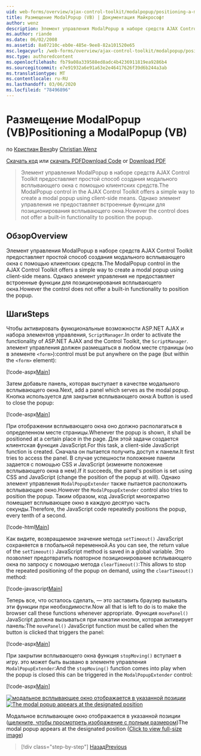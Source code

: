 ```yaml
---
uid: web-forms/overview/ajax-control-toolkit/modalpopup/positioning-a-modalpopup-vb
title: Размещение ModalPopup (VB) | Документация Майкрософт
author: wenz
description: Элемент управления ModalPopup в наборе средств AJAX Control Toolkit предоставляет простой способ создания модального всплывающего окна с помощью клиентских средств. Однако элемент управления не предлагает...
ms.author: riande
ms.date: 06/02/2008
ms.assetid: 8a07210c-eb0e-485e-9ee8-82a101520e65
msc.legacyurl: /web-forms/overview/ajax-control-toolkit/modalpopup/positioning-a-modalpopup-vb
msc.type: authoredcontent
ms.openlocfilehash: fb79a08a339588ed8adc4b4236911819ea9286b4
ms.sourcegitcommit: e7e91932a6e91a63e2e46417626f39d6b244a3ab
ms.translationtype: MT
ms.contentlocale: ru-RU
ms.lasthandoff: 03/06/2020
ms.locfileid: "78496896"
---
```

# <a name="positioning-a-modalpopup-vb"></a><span data-ttu-id="77be9-104">Размещение ModalPopup (VB)</span><span class="sxs-lookup"><span data-stu-id="77be9-104">Positioning a ModalPopup (VB)</span></span>

<span data-ttu-id="77be9-105">по [Кристиан Венз](https://github.com/wenz)</span><span class="sxs-lookup"><span data-stu-id="77be9-105">by [Christian Wenz](https://github.com/wenz)</span></span>

<span data-ttu-id="77be9-106">[Скачать код](https://download.microsoft.com/download/2/4/0/24052038-f942-4336-905b-b60ae56f0dd5/ModalPopup4.vb.zip) или [скачать PDF](https://download.microsoft.com/download/b/6/a/b6ae89ee-df69-4c87-9bfb-ad1eb2b23373/modalpopup4VB.pdf)</span><span class="sxs-lookup"><span data-stu-id="77be9-106">[Download Code](https://download.microsoft.com/download/2/4/0/24052038-f942-4336-905b-b60ae56f0dd5/ModalPopup4.vb.zip) or [Download PDF](https://download.microsoft.com/download/b/6/a/b6ae89ee-df69-4c87-9bfb-ad1eb2b23373/modalpopup4VB.pdf)</span></span>

> <span data-ttu-id="77be9-107">Элемент управления ModalPopup в наборе средств AJAX Control Toolkit предоставляет простой способ создания модального всплывающего окна с помощью клиентских средств.</span><span class="sxs-lookup"><span data-stu-id="77be9-107">The ModalPopup control in the AJAX Control Toolkit offers a simple way to create a modal popup using client-side means.</span></span> <span data-ttu-id="77be9-108">Однако элемент управления не предоставляет встроенные функции для позиционирования всплывающего окна.</span><span class="sxs-lookup"><span data-stu-id="77be9-108">However the control does not offer a built-in functionality to position the popup.</span></span>

## <a name="overview"></a><span data-ttu-id="77be9-109">Обзор</span><span class="sxs-lookup"><span data-stu-id="77be9-109">Overview</span></span>

<span data-ttu-id="77be9-110">Элемент управления ModalPopup в наборе средств AJAX Control Toolkit предоставляет простой способ создания модального всплывающего окна с помощью клиентских средств.</span><span class="sxs-lookup"><span data-stu-id="77be9-110">The ModalPopup control in the AJAX Control Toolkit offers a simple way to create a modal popup using client-side means.</span></span> <span data-ttu-id="77be9-111">Однако элемент управления не предоставляет встроенные функции для позиционирования всплывающего окна.</span><span class="sxs-lookup"><span data-stu-id="77be9-111">However the control does not offer a built-in functionality to position the popup.</span></span>

## <a name="steps"></a><span data-ttu-id="77be9-112">Шаги</span><span class="sxs-lookup"><span data-stu-id="77be9-112">Steps</span></span>

<span data-ttu-id="77be9-113">Чтобы активировать функциональные возможности ASP.NET AJAX и набора элементов управления, `ScriptManager`.</span><span class="sxs-lookup"><span data-stu-id="77be9-113">In order to activate the functionality of ASP.NET AJAX and the Control Toolkit, the `ScriptManager`.</span></span> <span data-ttu-id="77be9-114">элемент управления должен размещаться в любом месте страницы (но в элементе `<form>`):</span><span class="sxs-lookup"><span data-stu-id="77be9-114">control must be put anywhere on the page (but within the `<form>` element):</span></span>

[!code-aspx[Main](positioning-a-modalpopup-vb/samples/sample1.aspx)]

<span data-ttu-id="77be9-115">Затем добавьте панель, которая выступает в качестве модального всплывающего окна.</span><span class="sxs-lookup"><span data-stu-id="77be9-115">Next, add a panel which serves as the modal popup.</span></span> <span data-ttu-id="77be9-116">Кнопка используется для закрытия всплывающего окна:</span><span class="sxs-lookup"><span data-stu-id="77be9-116">A button is used to close the popup:</span></span>

[!code-aspx[Main](positioning-a-modalpopup-vb/samples/sample2.aspx)]

<span data-ttu-id="77be9-117">При отображении всплывающего окна оно должно располагаться в определенном месте страницы.</span><span class="sxs-lookup"><span data-stu-id="77be9-117">Whenever the popup is shown, it shall be positioned at a certain place in the page.</span></span> <span data-ttu-id="77be9-118">Для этой задачи создается клиентская функция JavaScript.</span><span class="sxs-lookup"><span data-stu-id="77be9-118">For this task, a client-side JavaScript function is created.</span></span> <span data-ttu-id="77be9-119">Сначала он пытается получить доступ к панели.</span><span class="sxs-lookup"><span data-stu-id="77be9-119">It first tries to access the panel.</span></span> <span data-ttu-id="77be9-120">В случае успешности положение панели задается с помощью CSS и JavaScript (измените положение всплывающего окна в нем).</span><span class="sxs-lookup"><span data-stu-id="77be9-120">If it succeeds, the panel's position is set using CSS and JavaScript (change the position of the popup at will).</span></span> <span data-ttu-id="77be9-121">Однако элемент управления `ModalPopupExtender` также пытается расположить всплывающее окно.</span><span class="sxs-lookup"><span data-stu-id="77be9-121">However the `ModalPopupExtender` control also tries to position the popup.</span></span> <span data-ttu-id="77be9-122">Таким образом, код JavaScript многократно помещает всплывающее окно в каждую десятую часть секунды.</span><span class="sxs-lookup"><span data-stu-id="77be9-122">Therefore, the JavaScript code repeatedly positions the popup, every tenth of a second.</span></span>

[!code-html[Main](positioning-a-modalpopup-vb/samples/sample3.html)]

<span data-ttu-id="77be9-123">Как видите, возвращаемое значение метода `setTimeout()` JavaScript сохраняется в глобальной переменной.</span><span class="sxs-lookup"><span data-stu-id="77be9-123">As you can see, the return value of the `setTimeout()` JavaScript method is saved in a global variable.</span></span> <span data-ttu-id="77be9-124">Это позволяет предотвратить повторное позиционирование всплывающего окна по запросу с помощью метода `clearTimeout()`:</span><span class="sxs-lookup"><span data-stu-id="77be9-124">This allows to stop the repeated positioning of the popup on demand, using the `clearTimeout()` method:</span></span>

[!code-javascript[Main](positioning-a-modalpopup-vb/samples/sample4.js)]

<span data-ttu-id="77be9-125">Теперь все, что осталось сделать, — это заставить браузер вызывать эти функции при необходимости.</span><span class="sxs-lookup"><span data-stu-id="77be9-125">Now all that is left to do is to make the browser call these functions whenever appropriate.</span></span> <span data-ttu-id="77be9-126">Функция `movePanel()` JavaScript должна вызываться при нажатии кнопки, которая активирует панель:</span><span class="sxs-lookup"><span data-stu-id="77be9-126">The `movePanel()` JavaScript function must be called when the button is clicked that triggers the panel:</span></span>

[!code-aspx[Main](positioning-a-modalpopup-vb/samples/sample5.aspx)]

<span data-ttu-id="77be9-127">При закрытии всплывающего окна функция `stopMoving()` вступает в игру. это может быть вызвано в элементе управления `ModalPopupExtender`:</span><span class="sxs-lookup"><span data-stu-id="77be9-127">And the `stopMoving()` function comes into play when the popup is closed this can be triggered in the `ModalPopupExtender` control:</span></span>

[!code-aspx[Main](positioning-a-modalpopup-vb/samples/sample6.aspx)]

<span data-ttu-id="77be9-128">[![модальное всплывающее окно отображается в указанной позиции](positioning-a-modalpopup-vb/_static/image2.png)](positioning-a-modalpopup-vb/_static/image1.png)</span><span class="sxs-lookup"><span data-stu-id="77be9-128">[![The modal popup appears at the designated position](positioning-a-modalpopup-vb/_static/image2.png)](positioning-a-modalpopup-vb/_static/image1.png)</span></span>

<span data-ttu-id="77be9-129">Модальное всплывающее окно отображается в указанной позиции ([щелкните, чтобы просмотреть изображение с полным размером](positioning-a-modalpopup-vb/_static/image3.png))</span><span class="sxs-lookup"><span data-stu-id="77be9-129">The modal popup appears at the designated position ([Click to view full-size image](positioning-a-modalpopup-vb/_static/image3.png))</span></span>

> [!div class="step-by-step"]
> [<span data-ttu-id="77be9-130">Назад</span><span class="sxs-lookup"><span data-stu-id="77be9-130">Previous</span></span>](handling-postbacks-from-a-modalpopup-vb.md)
